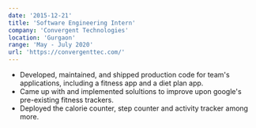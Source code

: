 ```yaml
---
date: '2015-12-21'
title: 'Software Engineering Intern'
company: 'Convergent Technologies'
location: 'Gurgaon'
range: 'May - July 2020'
url: 'https://convergenttec.com/'
---
```


- Developed, maintained, and shipped production code for team's applications, including a fitness app and a diet plan app.
- Came up with and implemented solultions to improve upon google's pre-existing fitness trackers.
- Deployed the calorie counter, step counter and activity tracker among more. 